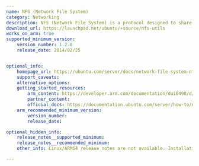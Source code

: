 ```yaml
---
name: NFS (Network File System)
category: Networking
description: NFS (Network File System) is a protocol designed to share files over a network. It enables users to handle and access files on a distant server just like they would if they were kept locally.
download_url: https://launchpad.net/ubuntu/+source/nfs-utils
works_on_arm: true
supported_minimum_version:
    version_number: 1.2.8
    release_date: 2014/02/25


optional_info:
    homepage_url: https://ubuntu.com/server/docs/network-file-system-nfs
    support_caveats:
    alternative_options:
    getting_started_resources:
        arm_content: https://developer.arm.com/documentation/dui0498/d/Configuring-debug-hardware-for-GDB/Connections-to-a-target-OS-using-NFS--GDB-NFS-
        partner_content: 
        official_docs: https://documentation.ubuntu.com/server/how-to/networking/install-nfs/
    arm_recommended_minimum_version:
        version_number:
        release_date: 

optional_hidden_info:
    release_notes__supported_minimum: 
    release_notes__recommended_minimum:
    other_info: Linux/ARM64 release notes are not available. Installation and testing are done using this version [1.2.8](https://launchpad.net/ubuntu/+source/nfs-utils/1:1.2.8-6ubuntu1).

---
```

